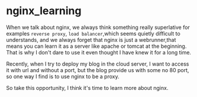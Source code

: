 # nginx_learning

When we talk about nginx, we always think something really superlative for examples `reverse proxy`, `load balancer`,which seems quietly difficult to understands, and we always forget that nginx is just a webrunner,that means you can learn it as a server like apache or tomcat at the beginning. That is why I don't dare to use it even thought I have knew it for a long time.

Recently, when I try to deploy my blog in the cloud server, I want to access it with url and without a port, but the blog provide us with some no 80 port, so one way I find is to use nginx to be a proxy.

So take this opportunity, I think it's time to learn more about nginx.

